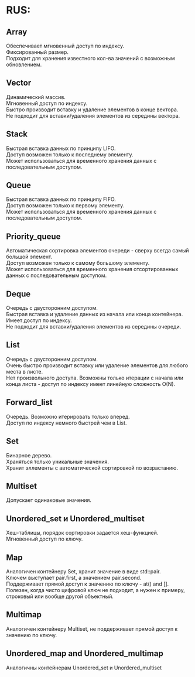 ﻿<h1>RUS:</h1>

<h2>Array</h2>
Обеспечивает мгновенный доступ по индексу.<br>
Фиксированный размер.<br>
Подходит для хранения известного кол-ва значений с возможным обновлением.<br>

<h2>Vector</h2>
Динамический массив.<br>
Мгновенный доступ по индексу.<br>
Быстро производит вставку и удаление элементов в конце вектора.<br>
Не подходит для вставки/удаления элементов из середины вектора.<br>

<h2>Stack</h2>
Быстрая вставка данных по принципу LIFO.<br>
Доступ возможен только к последнему элементу.<br>
Может использоваться для временного хранения данных с последовательным доступом.<br>

<h2>Queue</h2>
Быстрая вставка данных по принципу FIFO.<br>
Доступ возможен только к первому элементу.<br>
Может использоваться для временного хранения данных с последовательным доступом.<br>

<h2>Priority_queue</h2>
Автоматическая сортировка элементов очереди - сверху всегда самый большой элемент.<br>
Доступ возможен только к самому большому элементу.<br>
Может использоваться для временного хранения отсортированных данных с последовательным доступом.<br>

<h2>Deque</h2>
Очередь с двусторонним доступом.<br>
Быстрая вставка и удаление данных из начала или конца контейнера.<br>
Имеет доступ по индексу.<br>
Не подходит для вставки/удаления элементов из середины очереди.<br>

<h2>List</h2>
Очередь с двусторонним доступом.<br>
Очень быстро производит вставку или удаление элементов для любого места в листе.<br>
Нет произвольного доступа. Возможны только итерации с начала или конца листа - доступ по индексу имеет линейную сложность O(N).<br>

<h2>Forward_list</h2>
Очередь. Возможно итерировать только вперед.<br>
Доступ по индексу немного быстрей чем в List.<br>

<h2>Set</h2>
Бинарное дерево.<br>
Храняться только уникальные значения.<br>
Хранит эллементы с автоматической сортировкой по возрастанию.<br>

<h2>Multiset</h2>
Допускает одинаковые значения.<br>

<h2>Unordered_set и Unordered_multiset</h2>
Хеш-таблицы, порядок сортировки задается хеш-функцией.<br>
Мгновенный доступ по ключу.<br>

<h2>Map</h2>
Аналогичен контейнеру Set, хранит значение в виде std::pair.<br>
Ключем выступает pair.first, а значением pair.second.<br>
Поддерживает прямой доступ к значению по ключу - at() and [].<br>
Полезен, когда чисто цифровой ключ не подходит, а нужен к примеру, строковый или вообще другой объектный.<br>

<h2>Multimap</h2>
Аналогичен контейнеру Multiset, не поддерживает прямой доступ к значению по ключу.<br>

<h2>Unordered_map and Unordered_multimap</h2>
Аналогичны контейнерам Unordered_set и Unordered_multiset